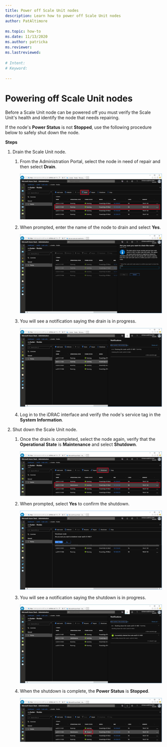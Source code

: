 ```yaml
---
title: Power off Scale Unit nodes
description: Learn how to power off Scale Unit nodes
author: PatAltimore

ms.topic: how-to
ms.date: 11/13/2020
ms.author: patricka
ms.reviewer: 
ms.lastreviewed: 

# Intent: 
# Keyword: 

---
```


# Powering off Scale Unit nodes

Before a Scale Unit node can be powered off you must verify the Scale
Unit\'s health and identify the node that needs repairing.

If the node\'s **Power Status** is not **Stopped**, use the following
procedure below to safely shut down the node.

**Steps**

1.  Drain the Scale Unit node.

    1.  From the Administration Portal, select the node in need of
        repair and then select **Drain**.

        ![Screenshot that shows the 'Administration' page with the 'Drain' action selected and a node highlighted.](media/image-23.png)
        
    1.  When prompted, enter the name of the
        node to drain and select **Yes**.

        ![Screenshot that shows the 'Administration - Nodes' page.](media/image-24.png)
    
    1.  You will see a notification saying the drain is in progress.
    
        ![Screenshot that shows the 'Administration - Nodes' page with the drain notification displayed.](media/image-25.png)
        
    1.  Log in to the iDRAC interface and verify the node\'s service tag in the **System Information**.
    

2.  Shut down the Scale Unit node.

    1.  Once the drain is completed, select the node again, verify that
        the **Operational State** is **Maintenance** and select **Shutdown**.

        ![Screenshot that shows the 'Administration - Nodes' page with a node and the 'Shutdown' action selected.](media/image-26.png)
        
    1.  When prompted, select **Yes** to confirm the shutdown.
    
        ![Screenshot that shows the 'Administration - Nodes' page with the 'Shutdown node' dialog displayed.](media/image-27.png)
        
    1.  You will see a notification saying
        the shutdown is in progress.

        ![Screenshot that shows the 'Administration - Nodes' page with the shutdown in progress dialog displayed.](media/image-28.png)
    
    1.  When the shutdown is complete, the **Power Status** is **Stopped**.
    
        ![Screenshot that shows the 'Administration - Nodes' page with a node selected and 'Stopped' highlighted for the 'Power Status'.](media/image-29.png)
        